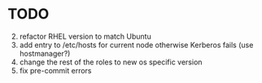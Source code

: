 # TODO

2. refactor RHEL version to match Ubuntu
3. add entry to /etc/hosts for current node otherwise Kerberos fails (use hostmanager?)
4. change the rest of the roles to new os specific version
5. fix pre-commit errors